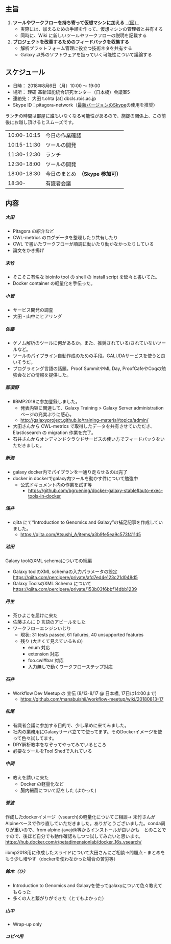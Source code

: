 
主旨
----

1.  **ツールやワークフローを持ち寄って仮想マシンに加える** [（図）](http://www.pitagora-galaxy.org/_/rsrc/1416890873801/about/about_overview.png)
    -   実際には、加えるための手順を作って、仮想マシンの管理者と共有する
    -   同時に、Wiki に新しいツールやワークフローの説明を記載する
2.  **プロジェクトを改善するためのフィードバックを収集する**
    -   解析プラットフォーム管理に役立つ技術ネタを共有する
    -   Galaxy 以外のソフトウェアを扱っていく可能性について議論する

スケジュール
------------

-   日時： 2018年8月6日（月）10:00 〜 19:00
-   場所： 理研 革新知能統合研究センター（日本橋）会議室5
-   連絡先： 大田 t.ohta \[at\] dbcls.rois.ac.jp
-   Skype ID：pitagora-network（[最新バージョンのSkype](http://www.skype.com/ja/)の使用を推奨）

ランチの時間は部屋に誰もいなくなる可能性があるので、施錠の関係上、この前後にお越し頂けるとスムーズです。

|             |                                    |
|-------------|------------------------------------|
| 10:00-10:15 | 今日の作業確認                     |
| 10:15-11:30 | ツールの開発                       |
| 11:30-12:30 | ランチ                             |
| 12:30-18:00 | ツールの開発                       |
| 18:00-18:30 | 今日のまとめ　**（Skype 参加可）** |
| 18:30-      | 有識者会議                         |

内容
----

##### 大田

-   Pitagora の紹介など
-   CWL-metrics のログデータを整理したり共有したり
-   CWL で書いたワークフローが順調に動いたり動かなかったりしている
-   論文をかき揚げ

##### 末竹

-   そこそこ有名な bioinfo tool の shell の install script を延々と書いてた。
-   Docker container の軽量化を手伝った。

##### 小坂

-   サービス開発の調査
-   大田・山中にヒアリング

##### 佐藤

-   ゲノム解析のツールに何があるか。また、推奨されている/されていないツールなど。
-   ツールのパイプライン自動作成のための手段。GALUDAサービスを使うと良いそうだ。
-   プログラミング言語の話題。Proof SummitやML Day, ProofCafeやCoqの勉強会などの情報を提供した。

##### 那須野

-   IIBMP2018に参加登録しました。
    -   発表内容に関連して、Galaxy Training &gt; Galaxy Server administration ページの充実ぶりに感心。
    -   <http://galaxyproject.github.io/training-material/topics/admin/>
-   大田さんから CWL-metrics で取得したデータを共有させていただき、Elasticsearch の migration 作業を完了。
-   石井さんからオンデマンドクラウドサービスの使い方でフィードバックをいただきました。

##### 新海

-   galaxy docker内でパイプランを一通り走らせるのは完了
-   docker in dockerでgalaxy内ツールを動かす件について勉強中
    -   公式ドキュメント内の作業を試す等
        -   <https://github.com/bgruening/docker-galaxy-stable#auto-exec-tools-in-docker>

##### 浅井

-   qiita にて“Introduction to Genomics and Galaxy”の補足記事を作成していました。
    -   <https://qiita.com/Atsushi_A/items/a3b9fe5ea9c573f411d5>

##### 池田

Galaxy toolのXML schemaについての続編

-   Galaxy toolのXML schemaの入力パラメータの設定 <https://qiita.com/percipere/private/afd7ed4e123c21d048d5>
-   Galaxy ToolsのXML Schema について <https://qiita.com/percipere/private/153b03f6bbf14dbb1239>

##### 丹生

-   茶ひよこを届けに来た
-   佐藤さんに D 言語のアピールをした
-   ワークフローエンジンいじり
    -   現状: 31 tests passed, 61 failures, 40 unsupported features
    -   残り (大きくて見えているもの)
        -   enum 対応
        -   extension 対応
        -   foo.cwl\#bar 対応
        -   入力無しで動くワークフローステップ対応

##### 石井

-   Workflow Dev Meetup の 宣伝 (8/13-8/17 @ 日本橋, 17日は14:00まで)
    -   <https://github.com/manabuishii/workflow-meetup/wiki/20180813-17>

##### 松尾

-   有識者会議に参加する目的で、少し早めに来てみました。
-   社内の業務用にGalaxyサーバ立てて使ってます。そのDockerイメージを使って色々試してます。
-   DRY解析教本をなぞってやってみているところ
-   必要なツールをTool Shedで入れている

##### 中岡

-   教えを請いに来た
    -   Docker の軽量化など
    -   腸内細菌について話をした (よかった)

##### 菅波

作成したdockerイメージ（vsearch)の軽量化についてご相談→ 末竹さんがAlpineベースで作り直していただきました。ありがとうございました。conda周りが重いので、from alpine-javajdk等からインストールが良いかも　とのことですので、後ほど自分でも動作確認もしつつ試してみたいと思います。 <https://hub.docker.com/r/petadimensionlab/docker_16s_vsearch/>

iibmp2018用に作成したスライドについて大田さんにご相談→問題点・まとめをもう少し増やす（dockerを使わなかった場合の苦労等）

##### 鈴木（ひ）

-   Introduction to Genomics and Galaxyを使ってgalaxyについて色々教えてもらった
-   多くの人と繋がりができた（とてもよかった）

##### 山中

-   Wrap-up only

##### コピペ用